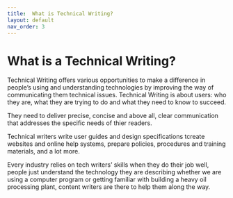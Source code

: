 ```yaml
---
title:  What is Technical Writing?
layout: default
nav_order: 3
---
```


# What is a Technical Writing?
Technical Writing offers various opportunities to make a difference in people’s using and understanding technologies by improving the way of communicating them technical issues. Technical Writing is about users: who they are, what they are trying to do and what they need to know to succeed.

They need to deliver precise, concise and above all, clear communication that addresses the specific needs of thier readers. 

Technical writers write user guides and design specifications tcreate websites and online help systems, prepare policies, procedures and training materials, and a lot more.

Every industry relies on tech writers’ skills when they do their job well,  people just understand the technology they are describing whether we are using a computer program or getting familiar with building a heavy oil processing plant,  content writers are there to help them along the way.
